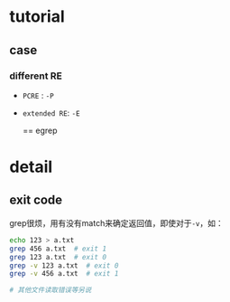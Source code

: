 



# tutorial



## case



### different RE



* `PCRE` : `-P`

* `extended RE`: `-E` 

  == egrep



# detail



## exit code



grep很烦，用有没有match来确定返回值，即使对于`-v`，如：

```sh
echo 123 > a.txt
grep 456 a.txt  # exit 1
grep 123 a.txt  # exit 0
grep -v 123 a.txt  # exit 0
grep -v 456 a.txt  # exit 1

# 其他文件读取错误等另说
```







